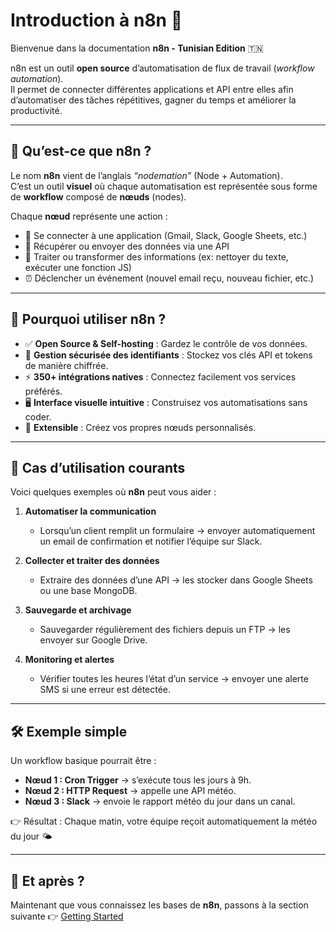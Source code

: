 # Introduction à n8n 🚀

Bienvenue dans la documentation **n8n - Tunisian Edition** 🇹🇳  

n8n est un outil **open source** d’automatisation de flux de travail (*workflow automation*).  
Il permet de connecter différentes applications et API entre elles afin d’automatiser des tâches répétitives, gagner du temps et améliorer la productivité.

---

## 🌟 Qu’est-ce que n8n ?

Le nom **n8n** vient de l’anglais *“nodemation”* (Node + Automation).  
C’est un outil **visuel** où chaque automatisation est représentée sous forme de **workflow** composé de **nœuds** (nodes).  

Chaque **nœud** représente une action :  
- 🔗 Se connecter à une application (Gmail, Slack, Google Sheets, etc.)  
- 📡 Récupérer ou envoyer des données via une API  
- 🧹 Traiter ou transformer des informations (ex: nettoyer du texte, exécuter une fonction JS)  
- ⏰ Déclencher un événement (nouvel email reçu, nouveau fichier, etc.)  

---

## 🤔 Pourquoi utiliser n8n ?

- ✅ **Open Source & Self-hosting** : Gardez le contrôle de vos données.  
- 🔑 **Gestion sécurisée des identifiants** : Stockez vos clés API et tokens de manière chiffrée.  
- ⚡ **350+ intégrations natives** : Connectez facilement vos services préférés.  
- 🖥️ **Interface visuelle intuitive** : Construisez vos automatisations sans coder.  
- 🔄 **Extensible** : Créez vos propres nœuds personnalisés.  

---

## 📌 Cas d’utilisation courants

Voici quelques exemples où **n8n** peut vous aider :  

1. **Automatiser la communication**  
   - Lorsqu’un client remplit un formulaire → envoyer automatiquement un email de confirmation et notifier l’équipe sur Slack.  

2. **Collecter et traiter des données**  
   - Extraire des données d’une API → les stocker dans Google Sheets ou une base MongoDB.  

3. **Sauvegarde et archivage**  
   - Sauvegarder régulièrement des fichiers depuis un FTP → les envoyer sur Google Drive.  

4. **Monitoring et alertes**  
   - Vérifier toutes les heures l’état d’un service → envoyer une alerte SMS si une erreur est détectée.  

---

## 🛠️ Exemple simple

Un workflow basique pourrait être :  

- **Nœud 1 : Cron Trigger** → s’exécute tous les jours à 9h.  
- **Nœud 2 : HTTP Request** → appelle une API météo.  
- **Nœud 3 : Slack** → envoie le rapport météo du jour dans un canal.  

👉 Résultat : Chaque matin, votre équipe reçoit automatiquement la météo du jour 🌤️  

---

## 🎯 Et après ?

Maintenant que vous connaissez les bases de **n8n**, passons à la section suivante 👉 [Getting Started](getting-started.md)  
